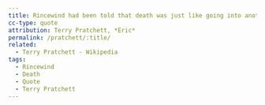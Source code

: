 ```yaml
---
title: Rincewind had been told that death was just like going into another room. The difference is, when you shout, "Where's my clean socks?", no-one answers.
cc-type: quote
attribution: Terry Pratchett, *Eric*
permalink: /pratchett/:title/
related:
  - Terry Pratchett - Wikipedia
tags:
  - Rincewind
  - Death
  - Quote
  - Terry Pratchett
---
```



